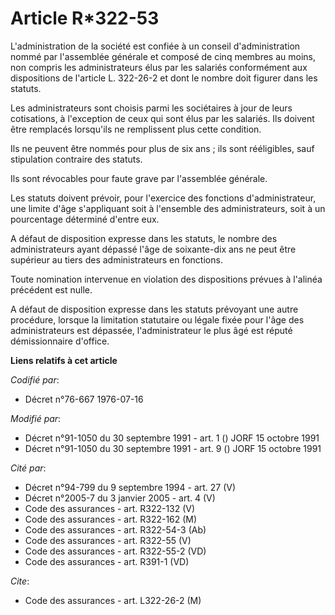 # Article R*322-53

L'administration de la société est confiée à un conseil d'administration nommé par l'assemblée générale et composé de cinq
membres au moins, non compris les administrateurs élus par les salariés conformément aux dispositions de l'article L.
322-26-2 et dont le nombre doit figurer dans les statuts.

Les administrateurs sont choisis parmi les sociétaires à jour de leurs cotisations, à l'exception de ceux qui sont élus par
les salariés. Ils doivent être remplacés lorsqu'ils ne remplissent plus cette condition.

Ils ne peuvent être nommés pour plus de six ans ; ils sont rééligibles, sauf stipulation contraire des statuts.

Ils sont révocables pour faute grave par l'assemblée générale.

Les statuts doivent prévoir, pour l'exercice des fonctions d'administrateur, une limite d'âge s'appliquant soit à l'ensemble
des administrateurs, soit à un pourcentage déterminé d'entre eux.

A défaut de disposition expresse dans les statuts, le nombre des administrateurs ayant dépassé l'âge de soixante-dix ans ne
peut être supérieur au tiers des administrateurs en fonctions.

Toute nomination intervenue en violation des dispositions prévues à l'alinéa précédent est nulle.

A défaut de disposition expresse dans les statuts prévoyant une autre procédure, lorsque la limitation statutaire ou légale
fixée pour l'âge des administrateurs est dépassée, l'administrateur le plus âgé est réputé démissionnaire d'office.

**Liens relatifs à cet article**

_Codifié par_:

  - Décret n°76-667 1976-07-16

_Modifié par_:

  - Décret n°91-1050 du 30 septembre 1991 - art. 1 () JORF 15 octobre 1991
  - Décret n°91-1050 du 30 septembre 1991 - art. 9 () JORF 15 octobre 1991

_Cité par_:

  - Décret n°94-799 du 9 septembre 1994 - art. 27 (V)
  - Décret n°2005-7 du 3 janvier 2005 - art. 4 (V)
  - Code des assurances - art. R322-132 (V)
  - Code des assurances - art. R322-162 (M)
  - Code des assurances - art. R322-54-3 (Ab)
  - Code des assurances - art. R322-55 (V)
  - Code des assurances - art. R322-55-2 (VD)
  - Code des assurances - art. R391-1 (VD)

_Cite_:

  - Code des assurances - art. L322-26-2 (M)
